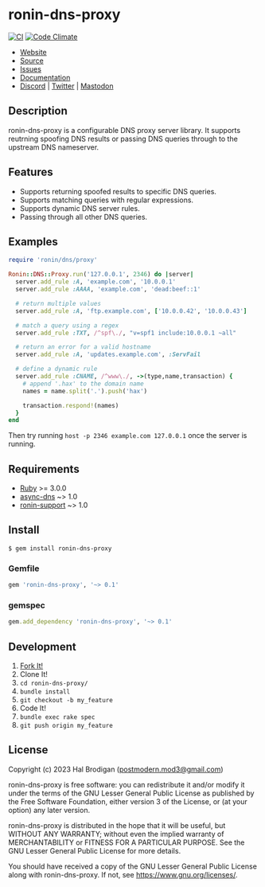 # ronin-dns-proxy

[![CI](https://github.com/ronin-rb/ronin-dns-proxy/actions/workflows/ruby.yml/badge.svg)](https://github.com/ronin-rb/ronin-dns-proxy/actions/workflows/ruby.yml)
[![Code Climate](https://codeclimate.com/github/ronin-rb/ronin-dns-proxy.svg)](https://codeclimate.com/github/ronin-rb/ronin-dns-proxy)

* [Website](https://ronin-rb.dev/)
* [Source](https://github.com/ronin-rb/ronin-dns-proxy)
* [Issues](https://github.com/ronin-rb/ronin-dns-proxy/issues)
* [Documentation](https://ronin-rb.dev/docs/ronin-dns-proxy)
* [Discord](https://discord.gg/6WAb3PsVX9) |
  [Twitter](https://twitter.com/ronin_rb) |
  [Mastodon](https://infosec.exchange/@ronin_rb)

## Description

ronin-dns-proxy is a configurable DNS proxy server library. It supports
reutrning spoofing DNS results or passing DNS queries through to the upstream
DNS nameserver.

## Features

* Supports returning spoofed results to specific DNS queries.
* Supports matching queries with regular expressions.
* Supports dynamic DNS server rules.
* Passing through all other DNS queries.

## Examples

```ruby
require 'ronin/dns/proxy'

Ronin::DNS::Proxy.run('127.0.0.1', 2346) do |server|
  server.add_rule :A, 'example.com', '10.0.0.1'
  server.add_rule :AAAA, 'example.com', 'dead:beef::1'

  # return multiple values
  server.add_rule :A, 'ftp.example.com', ['10.0.0.42', '10.0.0.43']

  # match a query using a regex
  server.add_rule :TXT, /^spf\./, "v=spf1 include:10.0.0.1 ~all"

  # return an error for a valid hostname
  server.add_rule :A, 'updates.example.com', :ServFail

  # define a dynamic rule
  server.add_rule :CNAME, /^www\./, ->(type,name,transaction) {
    # append '.hax' to the domain name
    names = name.split('.').push('hax')

    transaction.respond!(names)
  }
end
```

Then try running `host -p 2346 example.com 127.0.0.1` once the server is
running.

## Requirements

* [Ruby] >= 3.0.0
* [async-dns] ~> 1.0
* [ronin-support] ~> 1.0

## Install

```shell
$ gem install ronin-dns-proxy
```

### Gemfile

```ruby
gem 'ronin-dns-proxy', '~> 0.1'
```

### gemspec

```ruby
gem.add_dependency 'ronin-dns-proxy', '~> 0.1'
```

## Development

1. [Fork It!](https://github.com/ronin-rb/ronin-dns-proxy/fork)
2. Clone It!
3. `cd ronin-dns-proxy/`
4. `bundle install`
5. `git checkout -b my_feature`
6. Code It!
7. `bundle exec rake spec`
8. `git push origin my_feature`

## License

Copyright (c) 2023 Hal Brodigan (postmodern.mod3@gmail.com)

ronin-dns-proxy is free software: you can redistribute it and/or modify
it under the terms of the GNU Lesser General Public License as published
by the Free Software Foundation, either version 3 of the License, or
(at your option) any later version.

ronin-dns-proxy is distributed in the hope that it will be useful,
but WITHOUT ANY WARRANTY; without even the implied warranty of
MERCHANTABILITY or FITNESS FOR A PARTICULAR PURPOSE.  See the
GNU Lesser General Public License for more details.

You should have received a copy of the GNU Lesser General Public License
along with ronin-dns-proxy.  If not, see <https://www.gnu.org/licenses/>.

[Ruby]: https://www.ruby-lang.org
[async-dns]: https://github.com/socketry/async-dns#readme
[ronin-support]: https://github.com/ronin-rb/ronin-support#readme
